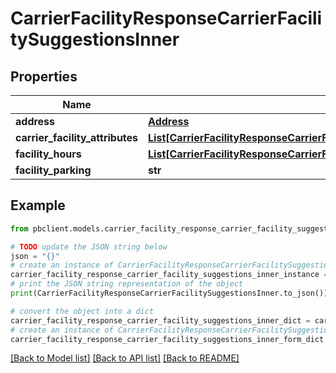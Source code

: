 # CarrierFacilityResponseCarrierFacilitySuggestionsInner


## Properties

Name | Type | Description | Notes
------------ | ------------- | ------------- | -------------
**address** | [**Address**](Address.md) |  | [optional] 
**carrier_facility_attributes** | [**List[CarrierFacilityResponseCarrierFacilityOptionsInner]**](CarrierFacilityResponseCarrierFacilityOptionsInner.md) |  | [optional] 
**facility_hours** | [**List[CarrierFacilityResponseCarrierFacilitySuggestionsInnerFacilityHoursInner]**](CarrierFacilityResponseCarrierFacilitySuggestionsInnerFacilityHoursInner.md) |  | [optional] 
**facility_parking** | **str** |  | [optional] 

## Example

```python
from pbclient.models.carrier_facility_response_carrier_facility_suggestions_inner import CarrierFacilityResponseCarrierFacilitySuggestionsInner

# TODO update the JSON string below
json = "{}"
# create an instance of CarrierFacilityResponseCarrierFacilitySuggestionsInner from a JSON string
carrier_facility_response_carrier_facility_suggestions_inner_instance = CarrierFacilityResponseCarrierFacilitySuggestionsInner.from_json(json)
# print the JSON string representation of the object
print(CarrierFacilityResponseCarrierFacilitySuggestionsInner.to_json())

# convert the object into a dict
carrier_facility_response_carrier_facility_suggestions_inner_dict = carrier_facility_response_carrier_facility_suggestions_inner_instance.to_dict()
# create an instance of CarrierFacilityResponseCarrierFacilitySuggestionsInner from a dict
carrier_facility_response_carrier_facility_suggestions_inner_form_dict = carrier_facility_response_carrier_facility_suggestions_inner.from_dict(carrier_facility_response_carrier_facility_suggestions_inner_dict)
```
[[Back to Model list]](../README.md#documentation-for-models) [[Back to API list]](../README.md#documentation-for-api-endpoints) [[Back to README]](../README.md)


